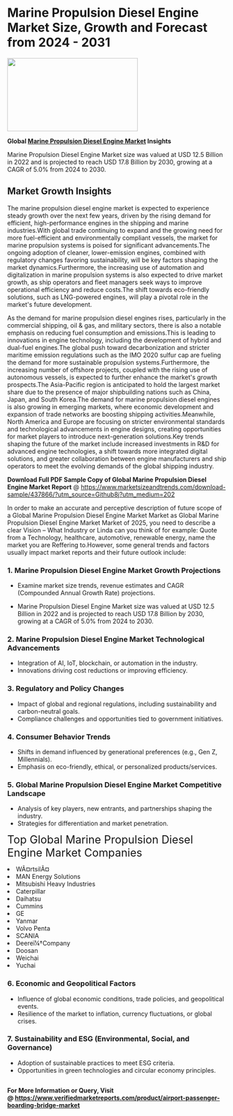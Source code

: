 <H1>Marine Propulsion Diesel Engine Market Size, Growth and Forecast from 2024 - 2031</H1><img class="aligncenter size-medium wp-image-584254" src="https://thirdeyenews.in/wp-content/uploads/2024/09/Global-Market-Research-300x168.jpeg" alt="" width="300" height="168" /><p><strong>Global&nbsp;<a href="https://www.marketsizeandtrends.com/download-sample/437866/?utm_source=Github8j?utm_medium=202">Marine Propulsion Diesel Engine Market</a> Insights</strong></p><p>Marine Propulsion Diesel Engine Market size was valued at USD 12.5 Billion in 2022 and is projected to reach USD 17.8 Billion by 2030, growing at a CAGR of 5.0% from 2024 to 2030.</p><p><h2>Market Growth Insights</h2> <p>The marine propulsion diesel engine market is expected to experience steady growth over the next few years, driven by the rising demand for efficient, high-performance engines in the shipping and marine industries.With global trade continuing to expand and the growing need for more fuel-efficient and environmentally compliant vessels, the market for marine propulsion systems is poised for significant advancements.The ongoing adoption of cleaner, lower-emission engines, combined with regulatory changes favoring sustainability, will be key factors shaping the market dynamics.Furthermore, the increasing use of automation and digitalization in marine propulsion systems is also expected to drive market growth, as ship operators and fleet managers seek ways to improve operational efficiency and reduce costs.The shift towards eco-friendly solutions, such as LNG-powered engines, will play a pivotal role in the market's future development.</p> <p>As the demand for marine propulsion diesel engines rises, particularly in the commercial shipping, oil & gas, and military sectors, there is also a notable emphasis on reducing fuel consumption and emissions.This is leading to innovations in engine technology, including the development of hybrid and dual-fuel engines.The global push toward decarbonization and stricter maritime emission regulations such as the IMO 2020 sulfur cap are fueling the demand for more sustainable propulsion systems.Furthermore, the increasing number of offshore projects, coupled with the rising use of autonomous vessels, is expected to further enhance the market's growth prospects.The Asia-Pacific region is anticipated to hold the largest market share due to the presence of major shipbuilding nations such as China, Japan, and South Korea.The demand for marine propulsion diesel engines is also growing in emerging markets, where economic development and expansion of trade networks are boosting shipping activities.Meanwhile, North America and Europe are focusing on stricter environmental standards and technological advancements in engine designs, creating opportunities for market players to introduce next-generation solutions.Key trends shaping the future of the market include increased investments in R&D for advanced engine technologies, a shift towards more integrated digital solutions, and greater collaboration between engine manufacturers and ship operators to meet the evolving demands of the global shipping industry.</p> <p><span class=""><strong>Download Full PDF Sample Copy of Global Marine Propulsion Diesel Engine Market Report</strong> @ <a href="https://www.marketsizeandtrends.com/download-sample/437866/?utm_source=Github8j?utm_medium=202" target="_blank">https://www.marketsizeandtrends.com/download-sample/437866/?utm_source=Github8j?utm_medium=202</a></span></p><p>In order to make an accurate and perceptive description of future scope of a Global&nbsp;Marine Propulsion Diesel Engine Market Market as Global&nbsp;Marine Propulsion Diesel Engine Market Market of 2025, you need to describe a clear Vision &ndash; What Industry or Linda can you think of for example: Quote from a Technology, healthcare, automotive, renewable energy, name the market you are Reffering to.However, some general trends and factors usually impact market reports and their future outlook include:</p><h3>1.&nbsp;<strong>Marine Propulsion Diesel Engine Market Growth Projections</strong></h3><ul><li>Examine market size trends, revenue estimates and CAGR (Compounded Annual Growth Rate) projections.</li><li><p>Marine Propulsion Diesel Engine Market size was valued at USD 12.5 Billion in 2022 and is projected to reach USD 17.8 Billion by 2030, growing at a CAGR of 5.0% from 2024 to 2030.</p></li></ul><h3>2.&nbsp;<strong>Marine Propulsion Diesel Engine Market Technological Advancements</strong></h3><ul><li>Integration of AI, IoT, blockchain, or automation in the industry.</li><li>Innovations driving cost reductions or improving efficiency.</li></ul><h3>3.&nbsp;<strong>Regulatory and Policy Changes</strong></h3><ul><li>Impact of global and regional regulations, including sustainability and carbon-neutral goals.</li><li>Compliance challenges and opportunities tied to government initiatives.</li></ul><h3>4.&nbsp;<strong>Consumer Behavior Trends</strong></h3><ul><li>Shifts in demand influenced by generational preferences (e.g., Gen Z, Millennials).</li><li>Emphasis on eco-friendly, ethical, or personalized products/services.</li></ul><h3>5.&nbsp;<strong>Global Marine Propulsion Diesel Engine Market Competitive Landscape</strong></h3><ul><li>Analysis of key players, new entrants, and partnerships shaping the industry.</li><li>Strategies for differentiation and market penetration.</li></ul><p data-pm-slice="1 1 []"><span style="color: inherit; font-family: inherit; font-size: 25px;">Top Global Marine Propulsion Diesel Engine Market Companies</span></p><div class="" data-test-id=""><p><li>WÃ¤rtsilÃ¤</li><li> MAN Energy Solutions</li><li> Mitsubishi Heavy Industries</li><li> Caterpillar</li><li> Daihatsu</li><li> Cummins</li><li> GE</li><li> Yanmar</li><li> Volvo Penta</li><li> SCANIA</li><li> Deereï¼†Company</li><li> Doosan</li><li> Weichai</li><li> Yuchai</li></p></div><h3>6.&nbsp;<strong>Economic and Geopolitical Factors</strong></h3><ul><li>Influence of global economic conditions, trade policies, and geopolitical events.</li><li>Resilience of the market to inflation, currency fluctuations, or global crises.</li></ul><h3>7.&nbsp;<strong>Sustainability and ESG (Environmental, Social, and Governance)</strong></h3><ul><li>Adoption of sustainable practices to meet ESG criteria.</li><li>Opportunities in green technologies and circular economy principles.</li></ul><h2><strong style="font-size: 14px;">For More Information or Query, Visit @&nbsp;</strong><a style="background-color: #ffffff; font-size: 14px;" href="https://www.marketsizeandtrends.com/report/marine-propulsion-diesel-engine-market/" target="_blank">https://www.verifiedmarketreports.com/product/airport-passenger-boarding-bridge-market</a></h2>